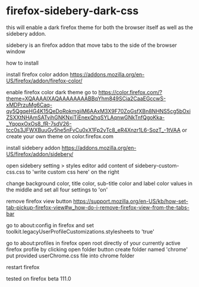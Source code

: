 # firefox-sidebery-dark-css
this will enable a dark firefox theme for both the browser itself as well as the sidebery addon.

sidebery is an firefox addon that move tabs to the side of the browser window

how to install

install firefox color addon
https://addons.mozilla.org/en-US/firefox/addon/firefox-color/

enable firefox color dark theme
go to https://color.firefox.com/?theme=XQAAAAIXAQAAAAAAAABBqYhm849SCia2CaaEGccwS-xMDPrzuMg6Caq-qy5QgqeHG4K15QeDoRokmgjiM6AAxM3X9F70ZoGsfXBn8NHNS5cg5bOxiZSXXtNHAmSATvihGNKNxiTiEnexQhqSYLAqnwGNkTnfQgoKka-_YqopxOxOs8_fR-7sdV26-tcc0s3JFWXBuuGv5he5nFvCu0xX1Fp2vTc8_eR4Xnzr1L6-SozT_-1tVAA
or create your own theme on color.firefox.com

install sidebery addon
https://addons.mozilla.org/en-US/firefox/addon/sidebery/

open sidebery setting > styles editor
add content of sidebery-custom-css.css to 'write custom css here' on the right

change background color, title color, sub-title color and label color values in the middle and set all four settings to 'on'


remove firefox view button
https://support.mozilla.org/en-US/kb/how-set-tab-pickup-firefox-view#w_how-do-i-remove-firefox-view-from-the-tabs-bar

go to about:config in firefox and set toolkit.legacyUserProfileCustomizations.stylesheets to 'true'

go to about:profiles in firefox
open root directly of your currently active firefox profile by clicking open folder button
create folder named 'chrome'
put provided userChrome.css file into chrome folder

restart firefox


tested on firefox beta 111.0
